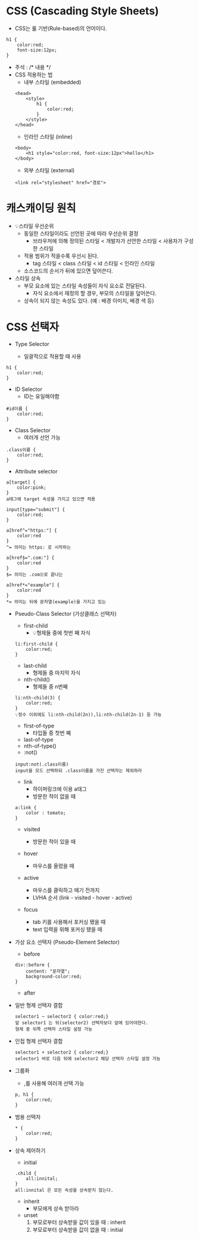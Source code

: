 # CSS (Cascading Style Sheets)
- CSS는 룰 기반(Rule-based)의 언어이다.
```
h1 {
    color:red;
    font-size:12px;
}
```
- 주석 : /* 내용 */
- CSS 적용하는 법
    - 내부 스타일 (embedded)
    ```
    <head>
        <style>
            h1 {
                color:red;
            }
        </style>
    </head>
    ```
    - 인라인 스타일 (inline)
    ```
    <body>
        <h1 style="color:red, font-size:12px">hello</h1>
    </body>
    ```
    - 외부 스타일 (external)
    ```
    <link rel="stylesheet" href="경로">
    ```
# 캐스캐이딩 원칙
- 💡스타일 우선순위
    - 동일한 스타일이라도 선언된 곳에 따라 우선순위 결정
        - 브라우저에 의해 정의된 스타일 < 개발자가 선언한 스타일 < 사용자가 구성한 스타일
    - 적용 범위가 적을수록 우선시 된다.
        - tag 스타일 < class 스타일 < id 스타일 < 인라인 스타일
    - 소스코드의 순서가 뒤에 있으면 덮어쓴다.    
- 스타일 상속
    - 부모 요소에 있는 스타일 속성들이 자식 요소로 전달된다.
        - 자식 요소에서 재정의 할 경우, 부모의 스타일을 덮어쓴다.
    - 상속이 되지 않는 속성도 있다. (예 : 배경 이미지, 배경 색 등)

# CSS 선택자
- Type Selector

    - 일괄적으로 적용할 때 사용
```
h1 {
    color:red;
}
```
- ID Selector
    - ID는 유일해야함
```
#id이름 {
    color:red;
}
```
- Class Selector
    - 여러개 선언 가능
```
.class이름 {
    color:red;
}
```
- Attribute selector
```
a[target] {
    color:pink;
}
a태그에 target 속성을 가지고 있으면 적용

input[type="submit"] {
    color:red;
}

a[href^="https:"] {
    color:red
}
^= 의미는 https: 로 시작하는

a[href$=".com:"] {
    color:red
}
$= 의미는 .com으로 끝나는

a[href*="example"] {
    color:red
}
*= 의미는 뒤에 문자열(example)을 가지고 있는
```
- Pseudo-Class Selector (가상클래스 선택자)
    - first-child
        - 💡형제들 중에 첫번 째 자식
    ``` 
    li:first-child {
        color:red;
    }
    ```
    - last-child
        - 형제들 중 마지막 자식
    - nth-child()
        - 형제들 중 n번째
    ```
    li:nth-child(3) {
        color:red;
    }
    💡정수 이외에도 li:nth-child(2n)),li:nth-child(2n-1) 등 가능
    ```
    - first-of-type
        - 타입들 중 첫번 째
    - last-of-type
    - nth-of-type()
    - :not()
    ```
    input:not(.class이름)
    input을 모드 선택하되 .class이름을 가진 선택자는 제외하라
    ```
    - link
        - 하이퍼링크에 이용 a태그
        - 방문한 적이 없을 때
    ```
    a:link {
        color : tomato;
    }
    ```
    - visited
        - 방문한 적이 있을 때

    - hover
        - 마우스를 올렸을 때
        
    - active
        - 마우스를 클릭하고 떼기 전까지
        - LVHA 순서 (link - visited - hover - active)
    - focus
        - tab 키를 사용해서 포커싱 됐을 때
        - text 입력을 위해 포커싱 됐을 때

- 가상 요소 선택자 (Pseudo-Element Selector)
    - before
    ```
    div::before {
        content: "문자열";
        background-color:red;
    }
    ```
    - after

- 일반 형제 선택자 결합
    ```
    selector1 ~ selector2 { color:red;}
    앞 selector1 는 뒤(selector2) 선택자보다 앞에 있어야한다.
    형제 중 뒤쪽 선택자 스타일 설정 가능
    ```
- 인접 형제 선택자 결합
    ```
    selector1 + selector2 { color:red;}
    selector1 바로 다음 뒤에 selector2 해당 선택자 스타일 설정 가능
    ```

- 그룹화
    - ,를 사용해 여러개 선택 가능
    ```
    p, h1 {
        color:red;
    }
    ```
- 범용 선택자
    ```
    * {
        color:red;
    }
    ```
- 상속 제어하기
    - initial
    ```
    .child {
        all:innital;
    }
    all:innital 은 모든 속성을 상속받지 않는다.
    ```
    - inherit
        - 부모에게 상속 받아라
    - unset
        1. 부모로부터 상속받을 값이 있을 때 : inherit
        2. 부모로부터 상속받을 값이 없을 때 : initial
    